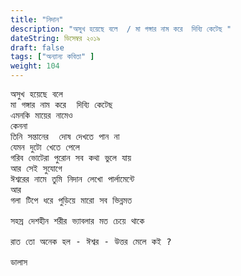 ```yaml
---
title: "নিদান"
description: "অসুখ হয়েছে বলে  / মা গঙ্গার নাম করে  দিব্যি কেটেছ "
dateString: ডিসেম্বর ২০১৯  
draft: false
tags: ["অন্যান্য কবিতা" ]
weight: 104
---
```

<pre>
অসুখ হয়েছে বলে 
মা গঙ্গার নাম করে  দিব্যি কেটেছ 
এমনকি মায়ের নামেও 
কেননা 
তিনি সন্তানের  দোষ দেখতে পান না 
যেমন দুটো খেতে পেলে 
গরিব ভোটেরা পুরোন সব কথা ভুলে যায় 
আর সেই সুযোগে 
ঈশ্বরের নামে তুমি নিদান লেখো পার্লামেন্টে 
আর 
গলা টিপে ধরে পুড়িয়ে মারো সব ভিন্নমত 

সহস্র দেশহীন শরীর ভ্যাবলার মত চেয়ে থাকে 
 
রাত তো অনেক হল - ঈশ্বর - উত্তর মেলে কই ?

ডালাস 

<pre>